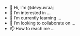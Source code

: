 - 👋 Hi, I’m @devyuvraaj
- 👀 I’m interested in ...
- 🌱 I’m currently learning ...
- 💞️ I’m looking to collaborate on ...
- 📫 How to reach me ...

<!---
devyuvraaj/devyuvraaj is a ✨ special ✨ repository because its `README.md` (this file) appears on your GitHub profile.
You can click the Preview link to take a look at your changes.
--->
